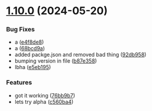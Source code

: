 # [1.10.0](https://github.com/jdlovins/testing-nx/compare/v1.9.0...1.10.0) (2024-05-20)


### Bug Fixes

* a ([e4f8de8](https://github.com/jdlovins/testing-nx/commit/e4f8de8c0d472ee0bfc3b6cbe048a1508fab6ce7))
* a ([68bcd9a](https://github.com/jdlovins/testing-nx/commit/68bcd9aaecb6347a8ace2dc828eb332f5d5ee334))
* added packge.json and removed bad thing ([92db958](https://github.com/jdlovins/testing-nx/commit/92db9580fc199332fc0ffca01ac948af2d7f6046))
* bumping version in file ([b87e358](https://github.com/jdlovins/testing-nx/commit/b87e358b62580b51bf23843eec87d091dbd6d4fd))
* lbha ([e5eb195](https://github.com/jdlovins/testing-nx/commit/e5eb1955d2820730bb855e846b80288e9367c912))


### Features

* got it working ([76bb9b7](https://github.com/jdlovins/testing-nx/commit/76bb9b7aececb43db67173764d63b7eb14d1b928))
* lets try alpha ([c560ba4](https://github.com/jdlovins/testing-nx/commit/c560ba493ce50848c40ff1048d8f20d6f77c80b4))
